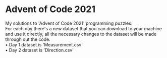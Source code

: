 # Advent of Code 2021
My solutions to 'Advent of Code 2021' programming puzzles.\
For each day there's a new dataset that you can download to your machine and use it directly, all the necessary changes to the dataset will be made through out the code.\
• Day 1 dataset is 'Measurement.csv'\
• Day 2 dataset is 'Direction.csv'
